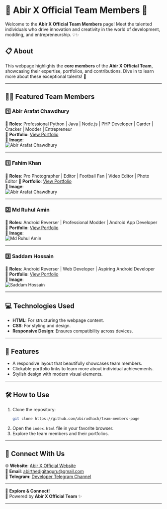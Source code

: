 

# 🌟 Abir X Official Team Members 🌟

Welcome to the **Abir X Official Team Members** page! Meet the talented individuals who drive innovation and creativity in the world of development, modding, and entrepreneurship. 💡✨

## 📋 About

This webpage highlights the **core members** of the **Abir X Official Team**, showcasing their expertise, portfolios, and contributions. Dive in to learn more about these exceptional talents! 🚀

---

## 👨‍💻 Featured Team Members

### 1️⃣ **Abir Arafat Chawdhury**  
🌟 **Roles**: Professional Python | Java | Node.js | PHP Developer | Carder | Cracker | Modder | Entrepreneur  
📌 **Portfolio**: [View Portfolio](https://abirxdhackz.github.io/Bio/)  
📸 **Image**:  
![Abir Arafat Chawdhury](https://dev-bjcoder.pantheonsite.io/uploads/BJ-Devs_6762663a842035.07743072.jpg)

---

### 1️⃣ **Fahim Khan**  
🌟 **Roles**: Pro Photographer | Editor | Football Fan | Video Editor | Photo Editor 
📌 **Portfolio**: [View Portfolio](https://www.instagram.com/ur_fahim_khanm)  
📸 **Image**:  
![Abir Arafat Chawdhury](https://dev-bjcoder.pantheonsite.io/uploads/BJ-Devs_6762663a842035.07743072.jpg)

---

### 2️⃣ **Md Ruhul Amin**  
🌟 **Roles**: Android Reverser | Professional Modder | Android App Developer  
📌 **Portfolio**: [View Portfolio](https://t.me/ruhulxr)  
📸 **Image**:  
![Md Ruhul Amin](https://dev-bjcoder.pantheonsite.io/uploads/BJ-Devs_676266645038d2.20670489.jpg)

---

### 3️⃣ **Saddam Hossain**  
🌟 **Roles**: Android Reverser | Web Developer | Aspiring Android Developer  
📌 **Portfolio**: [View Portfolio](https://t.me/Saddam_XD)  
📸 **Image**:  
![Saddam Hossain](https://dev-bjcoder.pantheonsite.io/uploads/BJ-Devs_676266a758ef35.23854138.jpg)

---

## 💻 Technologies Used

- **HTML**: For structuring the webpage content.
- **CSS**: For styling and design.
- **Responsive Design**: Ensures compatibility across devices.

---

## 🚀 Features

- A responsive layout that beautifully showcases team members.
- Clickable portfolio links to learn more about individual achievements.
- Stylish design with modern visual elements.

---

## 🛠️ How to Use

1. Clone the repository:  
   ```bash
   git clone https://github.com/abirxdhack/team-members-page
   ```
2. Open the `index.html` file in your favorite browser.
3. Explore the team members and their portfolios.

---

## 💬 Connect With Us

🌐 **Website**: [Abir X Official Website](https://abirxdhack.github.io/Bio/)  
📧 **Email**: [abirthedigitaguru@gmail.com](mailto:abirthedigitaguru@gmail.com)  
💬 **Telegram**: [Developer Telegram Channel](https://t.me/abir_x_official)

---

🎉 **Explore & Connect!**  
🔗 Powered by **Abir X Official Team** ✨

---
